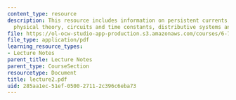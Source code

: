```yaml
---
content_type: resource
description: This resource includes information on persistent currents, parts of a
  physical theory, circuits and time constants, distributive systems and time constants.
file: https://ol-ocw-studio-app-production.s3.amazonaws.com/courses/6-763-applied-superconductivity-fall-2005/285aa1ec51ef050027112c396c6eba73_lecture2.pdf
file_type: application/pdf
learning_resource_types:
- Lecture Notes
parent_title: Lecture Notes
parent_type: CourseSection
resourcetype: Document
title: lecture2.pdf
uid: 285aa1ec-51ef-0500-2711-2c396c6eba73
---
```

